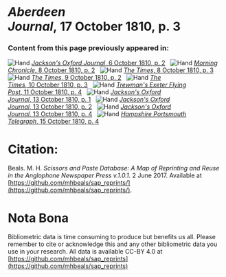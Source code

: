 # *Aberdeen Journal*, 17 October 1810, p. 3  
  
### Content from this page previously appeared in:  
![Hand](http://scissorsandpaste.net/wp-content/uploads/2017/06/smallhandpointer.png) [*Jackson's Oxford Journal*, 6 October 1810, p. 2](https://mhbeals.github.io/sap_html/Jackson's-Oxford-Journal/Jackson's-Oxford-Journal-6-October-1810-p-2)  
![Hand](http://scissorsandpaste.net/wp-content/uploads/2017/06/smallhandpointer.png) [*Morning Chronicle*, 8 October 1810, p. 2](https://mhbeals.github.io/sap_html/Morning-Chronicle/Morning-Chronicle-8-October-1810-p-2)  
![Hand](http://scissorsandpaste.net/wp-content/uploads/2017/06/smallhandpointer.png) [*The Times*, 8 October 1810, p. 3](https://mhbeals.github.io/sap_html/The-Times/The-Times-8-October-1810-p-3)  
![Hand](http://scissorsandpaste.net/wp-content/uploads/2017/06/smallhandpointer.png) [*The Times*, 9 October 1810, p. 2](https://mhbeals.github.io/sap_html/The-Times/The-Times-9-October-1810-p-2)  
![Hand](http://scissorsandpaste.net/wp-content/uploads/2017/06/smallhandpointer.png) [*The Times*, 10 October 1810, p. 3](https://mhbeals.github.io/sap_html/The-Times/The-Times-10-October-1810-p-3)  
![Hand](http://scissorsandpaste.net/wp-content/uploads/2017/06/smallhandpointer.png) [*Trewman's Exeter Flying Post*, 11 October 1810, p. 4](https://mhbeals.github.io/sap_html/Trewman's-Exeter-Flying-Post/Trewman's-Exeter-Flying-Post-11-October-1810-p-4)  
![Hand](http://scissorsandpaste.net/wp-content/uploads/2017/06/smallhandpointer.png) [*Jackson's Oxford Journal*, 13 October 1810, p. 1](https://mhbeals.github.io/sap_html/Jackson's-Oxford-Journal/Jackson's-Oxford-Journal-13-October-1810-p-1)  
![Hand](http://scissorsandpaste.net/wp-content/uploads/2017/06/smallhandpointer.png) [*Jackson's Oxford Journal*, 13 October 1810, p. 2](https://mhbeals.github.io/sap_html/Jackson's-Oxford-Journal/Jackson's-Oxford-Journal-13-October-1810-p-2)  
![Hand](http://scissorsandpaste.net/wp-content/uploads/2017/06/smallhandpointer.png) [*Jackson's Oxford Journal*, 13 October 1810, p. 4](https://mhbeals.github.io/sap_html/Jackson's-Oxford-Journal/Jackson's-Oxford-Journal-13-October-1810-p-4)  
![Hand](http://scissorsandpaste.net/wp-content/uploads/2017/06/smallhandpointer.png) [*Hampshire Portsmouth Telegraph*, 15 October 1810, p. 4](https://mhbeals.github.io/sap_html/Hampshire-Portsmouth-Telegraph/Hampshire-Portsmouth-Telegraph-15-October-1810-p-4)  


# Citation: 

Beals. M. H. *Scissors and Paste Database: A Map of Reprinting and Reuse in the Anglophone Newspaper Press v.1.0.1.* 2 June 2017. Available at [https://github.com/mhbeals/sap_reprints/](https://github.com/mhbeals/sap_reprints/). 

# Nota Bona

Bibliometric data is time consuming to produce but benefits us all. Please remember to cite or acknowledge this and any other bibliometric data you use in your research. All data is available CC-BY 4.0 at [https://github.com/mhbeals/sap_reprints](https://github.com/mhbeals/sap_reprints)